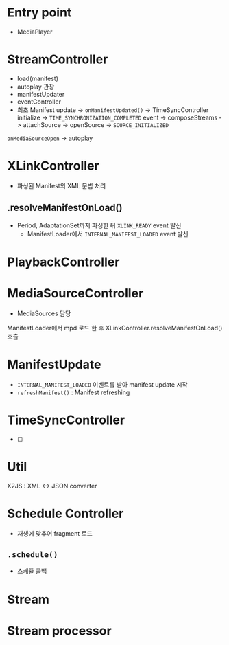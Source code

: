 # Entry point
- MediaPlayer

# StreamController
- load(manifest)
- autoplay 관장
- manifestUpdater
- eventController
- 최초 Manifest update -> `onManifestUpdated()` -> TimeSyncController initialize -> `TIME_SYNCHRONIZATION_COMPLETED` event -> composeStreams -> attachSource -> openSource -> `SOURCE_INITIALIZED`

`onMediaSourceOpen` -> autoplay

# XLinkController
- 파싱된 Manifest의 XML 문법 처리
## .resolveManifestOnLoad()
- Period, AdaptationSet까지 파싱한 뒤 `XLINK_READY` event 발신
  - ManifestLoader에서 `INTERNAL_MANIFEST_LOADED` event 발신


# PlaybackController

# MediaSourceController
- MediaSources 담당

ManifestLoader에서 mpd 로드 한 후 XLinkController.resolveManifestOnLoad()호출

# ManifestUpdate
- `INTERNAL_MANIFEST_LOADED` 이벤트를 받아 manifest update 시작
- `refreshManifest()` : Manifest refreshing

# TimeSyncController
- [ ] 

# Util
X2JS : XML <-> JSON converter

# Schedule Controller
- 재생에 맞추어 fragment 로드
## `.schedule()`
- 스케쥴 콜백

# Stream
# Stream processor